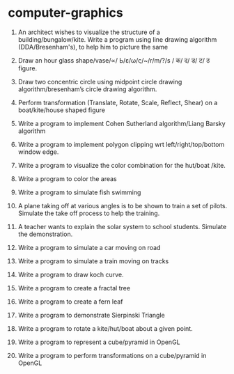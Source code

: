 # computer-graphics

1. 	An architect wishes to visualize the structure of a building/bungalow/kite. 
	Write a program using line drawing algorithm (DDA/Bresenham's), to help him to picture the same
2. 	Draw an hour glass shape/vase/∝/ Ь/ε/ω/ς/~/r/m/?/s / क/ द/ ड/ ट/ ठ figure.
3. 	Draw two concentric circle using midpoint circle drawing algorithm/bresenham’s circle drawing algorithm.
4. 	Perform transformation (Translate, Rotate, Scale, Reflect, Shear) on a boat/kite/house shaped figure
5. 	Write a program to implement Cohen Sutherland algorithm/Liang Barsky algorithm
6. 	Write a program to implement polygon clipping wrt left/right/top/bottom window edge.
7. 	Write a program to visualize the color combination for the hut/boat /kite.
8. 	Write a program to color the areas 





9. 	Write a program to simulate fish swimming
10. A plane taking off at various angles is to be shown to train a set of pilots. Simulate the take off process to help the training.
11. A teacher wants to explain the solar system to school students. Simulate the demonstration.
12. Write a program to simulate a car moving on road
13. Write a program to simulate a train moving on tracks
14. Write a program to draw koch curve.
15. Write a program to create a fractal tree
16. Write a program to create a fern leaf 
17. Write a program to demonstrate Sierpinski Triangle
18. Write a program to rotate a kite/hut/boat about a given point. 
19. Write a program to represent a cube/pyramid in OpenGL
20. Write a program to perform transformations on a cube/pyramid in OpenGL




